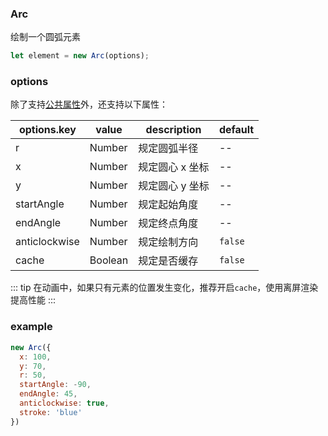 ### Arc

绘制一个圆弧元素

```js
let element = new Arc(options);
```

### options

除了支持[公共属性](/docs/element.html#options)外，还支持以下属性：

| options.key   | value   | description     | default |
| ------------- | ------- | --------------- | ------- |
| r             | Number  | 规定圆弧半径    | --      |
| x             | Number  | 规定圆心 x 坐标 | --      |
| y             | Number  | 规定圆心 y 坐标 | --      |
| startAngle    | Number  | 规定起始角度    | --      |
| endAngle      | Number  | 规定终点角度    | --      |
| anticlockwise | Number  | 规定绘制方向    | `false` |
| cache         | Boolean | 规定是否缓存    | `false` |

::: tip
在动画中，如果只有元素的位置发生变化，推荐开启`cache`，使用离屏渲染提高性能
:::

### example

```js
new Arc({
  x: 100,
  y: 70,
  r: 50,
  startAngle: -90,
  endAngle: 45,
  anticlockwise: true,
  stroke: 'blue'
})
```

<c-arc></c-arc>